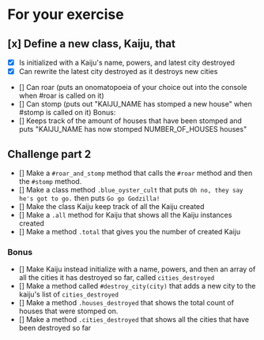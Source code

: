 # For your exercise

## [x] Define a new class, Kaiju, that

- [x] Is initialized with a Kaiju's name, powers, and latest city destroyed
- [x] Can rewrite the latest city destroyed as it destroys new cities
- [] Can roar (puts an onomatopoeia of your choice out into the console when #roar is called on it)
- [] Can stomp (puts out "KAIJU_NAME has stomped a new house" when #stomp is called on it)
Bonus:
- [] Keeps track of the amount of houses that have been stomped and puts "KAIJU_NAME has now stomped NUMBER_OF_HOUSES houses"















## Challenge part 2
- [] Make a `#roar_and_stomp` method that calls the `#roar` method and then the `#stomp` method.
- [] Make a class method `.blue_oyster_cult` that puts `Oh no, they say he's got to go.` then puts `Go go Godzilla!`
- [] Make the class Kaiju keep track of all the Kaiju created
- [] Make a `.all` method for Kaiju that shows all the Kaiju instances created
- [] Make a method `.total` that gives you the number of created Kaiju
### Bonus
- [] Make Kaiju instead initialize with a name, powers, and then an array of all the cities it has destroyed so far, called `cities_destroyed`
- [] Make a method called `#destroy_city(city)` that adds a new city to the kaiju's list of `cities_destroyed`
- [] Make a method `.houses_destroyed` that shows the total count of houses that were stomped on.
- [] Make a method `.cities_destroyed` that shows all the cities that have been destroyed so far

